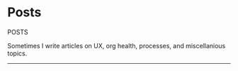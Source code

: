 <h1 class="sr-only"> Posts </h1>

<div class="introduction">

<bb-tags>

POSTS

</bb-tags>

<bb-intro>

Sometimes I write articles on UX, org health, processes, and miscellanious topics.

</bb-intro>

</div>

---